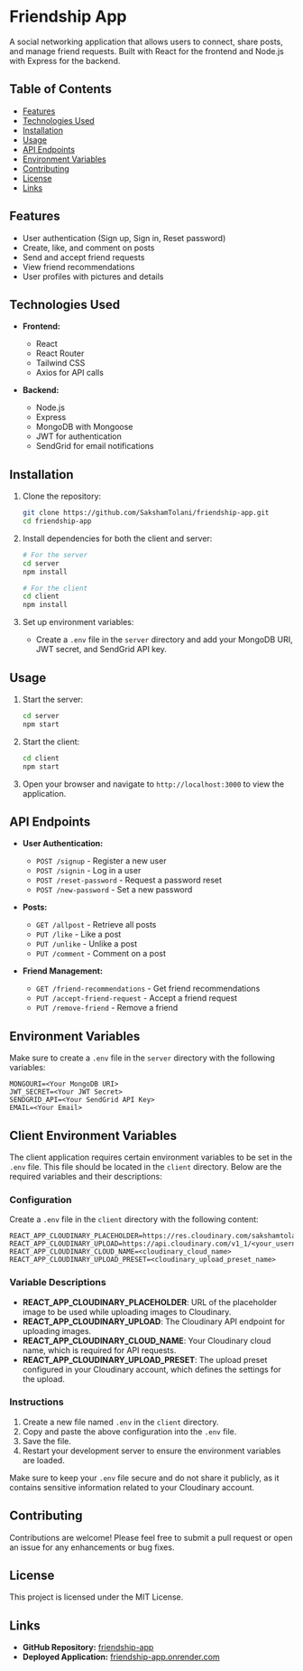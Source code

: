 # Friendship App

A social networking application that allows users to connect, share posts, and manage friend requests. Built with React for the frontend and Node.js with Express for the backend.

## Table of Contents

- [Features](#features)
- [Technologies Used](#technologies-used)
- [Installation](#installation)
- [Usage](#usage)
- [API Endpoints](#api-endpoints)
- [Environment Variables](#environment-variables)
- [Contributing](#contributing)
- [License](#license)
- [Links](#links)

## Features

- User authentication (Sign up, Sign in, Reset password)
- Create, like, and comment on posts
- Send and accept friend requests
- View friend recommendations
- User profiles with pictures and details

## Technologies Used

- **Frontend:**
  - React
  - React Router
  - Tailwind CSS
  - Axios for API calls

- **Backend:**
  - Node.js
  - Express
  - MongoDB with Mongoose
  - JWT for authentication
  - SendGrid for email notifications

## Installation

1. Clone the repository:
   ```bash
   git clone https://github.com/SakshamTolani/friendship-app.git
   cd friendship-app
   ```

2. Install dependencies for both the client and server:
   ```bash
   # For the server
   cd server
   npm install

   # For the client
   cd client
   npm install
   ```

3. Set up environment variables:
   - Create a `.env` file in the `server` directory and add your MongoDB URI, JWT secret, and SendGrid API key.

## Usage

1. Start the server:
   ```bash
   cd server
   npm start
   ```

2. Start the client:
   ```bash
   cd client
   npm start
   ```

3. Open your browser and navigate to `http://localhost:3000` to view the application.

## API Endpoints

- **User Authentication:**
  - `POST /signup` - Register a new user
  - `POST /signin` - Log in a user
  - `POST /reset-password` - Request a password reset
  - `POST /new-password` - Set a new password

- **Posts:**
  - `GET /allpost` - Retrieve all posts
  - `PUT /like` - Like a post
  - `PUT /unlike` - Unlike a post
  - `PUT /comment` - Comment on a post

- **Friend Management:**
  - `GET /friend-recommendations` - Get friend recommendations
  - `PUT /accept-friend-request` - Accept a friend request
  - `PUT /remove-friend` - Remove a friend

## Environment Variables

Make sure to create a `.env` file in the `server` directory with the following variables:

```
MONGOURI=<Your MongoDB URI>
JWT_SECRET=<Your JWT Secret>
SENDGRID_API=<Your SendGrid API Key>
EMAIL=<Your Email>
```

## Client Environment Variables

The client application requires certain environment variables to be set in the `.env` file. This file should be located in the `client` directory. Below are the required variables and their descriptions:

### Configuration

Create a `.env` file in the `client` directory with the following content:

```
REACT_APP_CLOUDINARY_PLACEHOLDER=https://res.cloudinary.com/sakshamtolani/image/upload/v1736591256/ifghradhluaq9tyuwenw.png
REACT_APP_CLOUDINARY_UPLOAD=https://api.cloudinary.com/v1_1/<your_username>/image/upload
REACT_APP_CLOUDINARY_CLOUD_NAME=<cloudinary_cloud_name>
REACT_APP_CLOUDINARY_UPLOAD_PRESET=<cloudinary_upload_preset_name>
```

### Variable Descriptions

- **REACT_APP_CLOUDINARY_PLACEHOLDER**: URL of the placeholder image to be used while uploading images to Cloudinary.
- **REACT_APP_CLOUDINARY_UPLOAD**: The Cloudinary API endpoint for uploading images.
- **REACT_APP_CLOUDINARY_CLOUD_NAME**: Your Cloudinary cloud name, which is required for API requests.
- **REACT_APP_CLOUDINARY_UPLOAD_PRESET**: The upload preset configured in your Cloudinary account, which defines the settings for the upload.

### Instructions

1. Create a new file named `.env` in the `client` directory.
2. Copy and paste the above configuration into the `.env` file.
3. Save the file.
4. Restart your development server to ensure the environment variables are loaded.

Make sure to keep your `.env` file secure and do not share it publicly, as it contains sensitive information related to your Cloudinary account.


## Contributing

Contributions are welcome! Please feel free to submit a pull request or open an issue for any enhancements or bug fixes.

## License

This project is licensed under the MIT License.

## Links

- **GitHub Repository:** [friendship-app](https://github.com/SakshamTolani/friendship-app)
- **Deployed Application:** [friendship-app.onrender.com](https://friendship-app.onrender.com)
